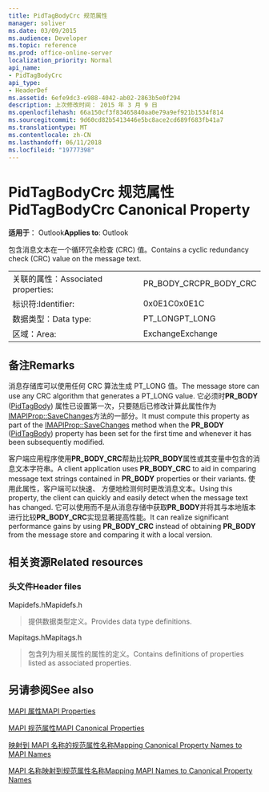 ```yaml
---
title: PidTagBodyCrc 规范属性
manager: soliver
ms.date: 03/09/2015
ms.audience: Developer
ms.topic: reference
ms.prod: office-online-server
localization_priority: Normal
api_name:
- PidTagBodyCrc
api_type:
- HeaderDef
ms.assetid: 6efe9dc3-e988-4042-ab02-2863b5e0f294
description: 上次修改时间： 2015 年 3 月 9 日
ms.openlocfilehash: 66a150cf3f83465840aa0e79a9ef921b1534f814
ms.sourcegitcommit: 9d60cd82b5413446e5bc8ace2cd689f683fb41a7
ms.translationtype: MT
ms.contentlocale: zh-CN
ms.lasthandoff: 06/11/2018
ms.locfileid: "19777398"
---
```

# <a name="pidtagbodycrc-canonical-property"></a><span data-ttu-id="2e486-103">PidTagBodyCrc 规范属性</span><span class="sxs-lookup"><span data-stu-id="2e486-103">PidTagBodyCrc Canonical Property</span></span>

  
  
<span data-ttu-id="2e486-104">**适用于**： Outlook</span><span class="sxs-lookup"><span data-stu-id="2e486-104">**Applies to**: Outlook</span></span> 
  
<span data-ttu-id="2e486-105">包含消息文本在一个循环冗余检查 (CRC) 值。</span><span class="sxs-lookup"><span data-stu-id="2e486-105">Contains a cyclic redundancy check (CRC) value on the message text.</span></span>
  
|||
|:-----|:-----|
|<span data-ttu-id="2e486-106">关联的属性：</span><span class="sxs-lookup"><span data-stu-id="2e486-106">Associated properties:</span></span>  <br/> |<span data-ttu-id="2e486-107">PR_BODY_CRC</span><span class="sxs-lookup"><span data-stu-id="2e486-107">PR_BODY_CRC</span></span>  <br/> |
|<span data-ttu-id="2e486-108">标识符:</span><span class="sxs-lookup"><span data-stu-id="2e486-108">Identifier:</span></span>  <br/> |<span data-ttu-id="2e486-109">0x0E1C</span><span class="sxs-lookup"><span data-stu-id="2e486-109">0x0E1C</span></span>  <br/> |
|<span data-ttu-id="2e486-110">数据类型：</span><span class="sxs-lookup"><span data-stu-id="2e486-110">Data type:</span></span>  <br/> |<span data-ttu-id="2e486-111">PT_LONG</span><span class="sxs-lookup"><span data-stu-id="2e486-111">PT_LONG</span></span>  <br/> |
|<span data-ttu-id="2e486-112">区域：</span><span class="sxs-lookup"><span data-stu-id="2e486-112">Area:</span></span>  <br/> |<span data-ttu-id="2e486-113">Exchange</span><span class="sxs-lookup"><span data-stu-id="2e486-113">Exchange</span></span>  <br/> |
   
## <a name="remarks"></a><span data-ttu-id="2e486-114">备注</span><span class="sxs-lookup"><span data-stu-id="2e486-114">Remarks</span></span>

<span data-ttu-id="2e486-115">消息存储库可以使用任何 CRC 算法生成 PT_LONG 值。</span><span class="sxs-lookup"><span data-stu-id="2e486-115">The message store can use any CRC algorithm that generates a PT_LONG value.</span></span> <span data-ttu-id="2e486-116">它必须时**PR_BODY** ([PidTagBody](pidtagbody-canonical-property.md)) 属性已设置第一次，只要随后已修改计算此属性作为[IMAPIProp::SaveChanges](imapiprop-savechanges.md)方法的一部分。</span><span class="sxs-lookup"><span data-stu-id="2e486-116">It must compute this property as part of the [IMAPIProp::SaveChanges](imapiprop-savechanges.md) method when the **PR_BODY** ([PidTagBody](pidtagbody-canonical-property.md)) property has been set for the first time and whenever it has been subsequently modified.</span></span>
  
<span data-ttu-id="2e486-117">客户端应用程序使用**PR_BODY_CRC**帮助比较**PR_BODY**属性或其变量中包含的消息文本字符串。</span><span class="sxs-lookup"><span data-stu-id="2e486-117">A client application uses **PR_BODY_CRC** to aid in comparing message text strings contained in **PR_BODY** properties or their variants.</span></span> <span data-ttu-id="2e486-118">使用此属性，客户端可以快速、 方便地检测何时更改消息文本。</span><span class="sxs-lookup"><span data-stu-id="2e486-118">Using this property, the client can quickly and easily detect when the message text has changed.</span></span> <span data-ttu-id="2e486-119">它可以使用而不是从消息存储中获取**PR_BODY**并将其与本地版本进行比较**PR_BODY_CRC**实现显著提高性能。</span><span class="sxs-lookup"><span data-stu-id="2e486-119">It can realize significant performance gains by using **PR_BODY_CRC** instead of obtaining **PR_BODY** from the message store and comparing it with a local version.</span></span> 
  
## <a name="related-resources"></a><span data-ttu-id="2e486-120">相关资源</span><span class="sxs-lookup"><span data-stu-id="2e486-120">Related resources</span></span>

### <a name="header-files"></a><span data-ttu-id="2e486-121">头文件</span><span class="sxs-lookup"><span data-stu-id="2e486-121">Header files</span></span>

<span data-ttu-id="2e486-122">Mapidefs.h</span><span class="sxs-lookup"><span data-stu-id="2e486-122">Mapidefs.h</span></span>
  
> <span data-ttu-id="2e486-123">提供数据类型定义。</span><span class="sxs-lookup"><span data-stu-id="2e486-123">Provides data type definitions.</span></span>
    
<span data-ttu-id="2e486-124">Mapitags.h</span><span class="sxs-lookup"><span data-stu-id="2e486-124">Mapitags.h</span></span>
  
> <span data-ttu-id="2e486-125">包含列为相关属性的属性的定义。</span><span class="sxs-lookup"><span data-stu-id="2e486-125">Contains definitions of properties listed as associated properties.</span></span>
    
## <a name="see-also"></a><span data-ttu-id="2e486-126">另请参阅</span><span class="sxs-lookup"><span data-stu-id="2e486-126">See also</span></span>



[<span data-ttu-id="2e486-127">MAPI 属性</span><span class="sxs-lookup"><span data-stu-id="2e486-127">MAPI Properties</span></span>](mapi-properties.md)
  
[<span data-ttu-id="2e486-128">MAPI 规范属性</span><span class="sxs-lookup"><span data-stu-id="2e486-128">MAPI Canonical Properties</span></span>](mapi-canonical-properties.md)
  
[<span data-ttu-id="2e486-129">映射到 MAPI 名称的规范属性名称</span><span class="sxs-lookup"><span data-stu-id="2e486-129">Mapping Canonical Property Names to MAPI Names</span></span>](mapping-canonical-property-names-to-mapi-names.md)
  
[<span data-ttu-id="2e486-130">MAPI 名称映射到规范属性名称</span><span class="sxs-lookup"><span data-stu-id="2e486-130">Mapping MAPI Names to Canonical Property Names</span></span>](mapping-mapi-names-to-canonical-property-names.md)

